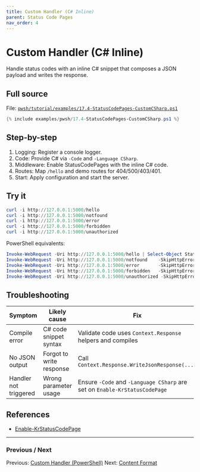```yaml
---
title: Custom Handler (C# Inline)
parent: Status Code Pages
nav_order: 4
---
```


# Custom Handler (C# Inline)

Handle status codes with an inline C# snippet that composes a JSON payload and writes the response.

## Full source

File: [`pwsh/tutorial/examples/17.4-StatusCodePages-CustomCSharp.ps1`][17.4-StatusCodePages-CustomCSharp.ps1]

```powershell
{% include examples/pwsh/17.4-StatusCodePages-CustomCSharp.ps1 %}
```

## Step-by-step

1. Logging: Register a console logger.
2. Code: Provide C# via `-Code` and `-Language CSharp`.
3. Middleware: Enable StatusCodePages with the inline C# code.
4. Routes: Map `/hello` and demo routes for 404/500/403/401.
5. Start: Apply configuration and start the server.

## Try it

```powershell
curl -i http://127.0.0.1:5000/hello
curl -i http://127.0.0.1:5000/notfound
curl -i http://127.0.0.1:5000/error
curl -i http://127.0.0.1:5000/forbidden
curl -i http://127.0.0.1:5000/unauthorized
```

PowerShell equivalents:

```powershell
Invoke-WebRequest -Uri http://127.0.0.1:5000/hello | Select-Object StatusCode, Content
Invoke-WebRequest -Uri http://127.0.0.1:5000/notfound    -SkipHttpErrorCheck | Select-Object StatusCode, Content | Format-List
Invoke-WebRequest -Uri http://127.0.0.1:5000/error       -SkipHttpErrorCheck | Select-Object StatusCode, Content | Format-List
Invoke-WebRequest -Uri http://127.0.0.1:5000/forbidden   -SkipHttpErrorCheck | Select-Object StatusCode, Content | Format-List
Invoke-WebRequest -Uri http://127.0.0.1:5000/unauthorized -SkipHttpErrorCheck | Select-Object StatusCode, Content | Format-List
```

## Troubleshooting

| Symptom | Likely cause | Fix |
|--------|---------------|-----|
| Compile error | C# code snippet syntax | Validate code uses `Context.Response` helpers and compiles |
| No JSON output | Forgot to write response | Call `Context.Response.WriteJsonResponse(...)` |
| Handler not triggered | Wrong parameter usage | Ensure `-Code` and `-Language CSharp` are set on `Enable-KrStatusCodePage` |

## References

- [Enable-KrStatusCodePage][Enable-KrStatusCodePage]

---

### Previous / Next

Previous: [Custom Handler (PowerShell)](./3.Custom-Handler-PowerShell.md)
Next: [Content Format](./5.Content-Format.md)

[17.4-StatusCodePages-CustomCSharp.ps1]: /pwsh/tutorial/examples/17.4-StatusCodePages-CustomCSharp.ps1
[Enable-KrStatusCodePage]: /pwsh/cmdlets/Enable-KrStatusCodePage
